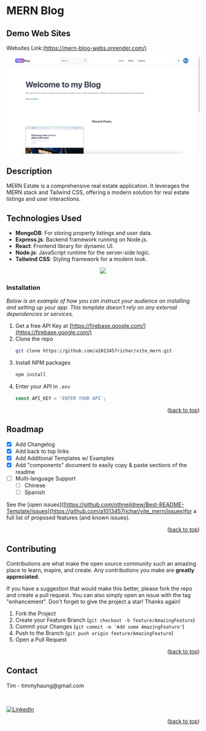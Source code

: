 # MERN Blog

## Demo Web Sites
Websites Link:[(https://mern-blog-webs.onrender.com/)](https://mern-blog-webs.onrender.com/)

<a href="https://mern-vite-new.onrender.com/" style="cursor: pointer;">
    <img src="https://github.com/a1013457richar/mern-blog/blob/main/%E6%88%AA%E5%9C%96%202024-01-30%20%E4%B8%8A%E5%8D%8810.56.52.png" alt="MERN Estate">
</a>


## Description
MERN Estate is a comprehensive real estate application. It leverages the MERN stack and Tailwind CSS, offering a modern solution for real estate listings and user interactions.

## Technologies Used
- **MongoDB**: For storing property listings and user data.
- **Express.js**: Backend framework running on Node.js.
- **React**: Frontend library for dynamic UI.
- **Node.js**: JavaScript runtime for the server-side logic.
- **Tailwind CSS**: Styling framework for a modern look.


<p align="center">
  <a href="https://skillicons.dev">
    <img src="https://skillicons.dev/icons?i=git,react,vite,tailwind,mongodb,nodejs,express" />
  </a>
</p>

### Installation

_Below is an example of how you can instruct your audience on installing and setting up your app. This template doesn't rely on any external dependencies or services._

1. Get a free API Key at [https://firebase.google.com/](https://firebase.google.com/)
2. Clone the repo
   ```sh
   git clone https://github.com/a1013457richar/vite_mern.git
   ```
3. Install NPM packages
   ```sh
   npm install
   ```
4. Enter your API in `.env`
   ```js
   const API_KEY = 'ENTER YOUR API';
   ```

<p align="right">(<a href="#readme-top">back to top</a>)</p>


<!-- ROADMAP -->
## Roadmap

- [x] Add Changelog
- [x] Add back to top links
- [x] Add Additional Templates w/ Examples
- [x] Add "components" document to easily copy & paste sections of the readme
- [ ] Multi-language Support
    - [ ] Chinese
    - [ ] Spanish

See the [open issues]([https://github.com/othneildrew/Best-README-Template/issues](https://github.com/a1013457richar/vite_mern/issues)for a full list of proposed features (and known issues).

<p align="right">(<a href="#readme-top">back to top</a>)</p>

<!-- CONTRIBUTING -->
## Contributing

Contributions are what make the open source community such an amazing place to learn, inspire, and create. Any contributions you make are **greatly appreciated**.

If you have a suggestion that would make this better, please fork the repo and create a pull request. You can also simply open an issue with the tag "enhancement".
Don't forget to give the project a star! Thanks again!

1. Fork the Project
2. Create your Feature Branch (`git checkout -b feature/AmazingFeature`)
3. Commit your Changes (`git commit -m 'Add some AmazingFeature'`)
4. Push to the Branch (`git push origin feature/AmazingFeature`)
5. Open a Pull Request

<p align="right">(<a href="#readme-top">back to top</a>)</p>

<!-- CONTACT -->
## Contact
<div>
<p>Tim - timmyhaung@gmail.com</p>
 <br/>
   
[![LinkedIn](https://img.shields.io/badge/LinkedIn-0077B5?style=for-the-badge&logo=linkedin&logoColor=white)](https://www.linkedin.com/in/tim-h-23ba64127/)
</div>

<p align="right">(<a href="#readme-top">back to top</a>)</p>



